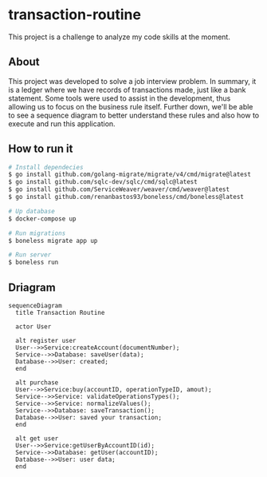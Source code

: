 # transaction-routine
This project is a challenge to analyze my code skills at the moment.

## About
This project was developed to solve a job interview problem. In summary, it is a ledger where we have records of transactions made, just like a bank statement. Some tools were used to assist in the development, thus allowing us to focus on the business rule itself. Further down, we'll be able to see a sequence diagram to better understand these rules and also how to execute and run this application.

## How to run it
```bash
# Install dependecies
$ go install github.com/golang-migrate/migrate/v4/cmd/migrate@latest
$ go install github.com/sqlc-dev/sqlc/cmd/sqlc@latest
$ go install github.com/ServiceWeaver/weaver/cmd/weaver@latest
$ go install github.com/renanbastos93/boneless/cmd/boneless@latest

# Up database
$ docker-compose up

# Run migrations
$ boneless migrate app up

# Run server
$ boneless run
```

## Driagram
```mermaid
sequenceDiagram 
  title Transaction Routine
  
  actor User
  
  alt register user
  User-->>Service:createAccount(documentNumber);
  Service-->>Database: saveUser(data);
  Database-->>User: created;
  end
  
  alt purchase
  User-->>Service:buy(accountID, operationTypeID, amout);
  Service-->>Service: validateOperationsTypes();
  Service-->>Service: normalizeValues();
  Service-->>Database: saveTransaction();
  Database-->>User: saved your transaction;
  end
  
  alt get user
  User-->>Service:getUserByAccountID(id);
  Service-->>Database: getUser(accountID);
  Database-->>User: user data;
  end
```
<!-- 
![image](https://github.com/renanbastos93/transaction-routine/assets/8202898/26cd5c8c-927b-46b7-a987-228d9220ce7a)


![image](https://github.com/renanbastos93/transaction-routine/assets/8202898/5a73fd16-6282-43c1-a38f-0716db205202)


![image](https://github.com/renanbastos93/transaction-routine/assets/8202898/49bcc520-d941-4f24-b6b6-4899110217e2) -->
